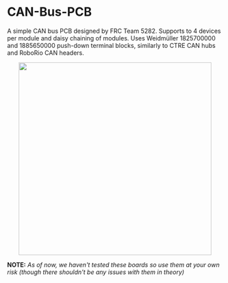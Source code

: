 # CAN-Bus-PCB
A simple CAN bus PCB designed by FRC Team 5282. Supports to 4 devices per module and daisy chaining of modules. 
Uses Weidmüller 1825700000 and 1885650000 push-down terminal blocks, similarly to CTRE CAN hubs and RoboRio CAN headers.

<p align="center">
  <img src="https://github.com/Banana21y/CAN-Bus-PCB/assets/150275426/0d16d086-3d1d-4ad9-be12-ab24c574d23a" width="450">
</p>

**NOTE:** *As of now, we haven't tested these boards so use them at your own risk (though there shouldn't be any issues with them in theory)*
